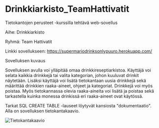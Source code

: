 # Drinkkiarkisto_TeamHattivatit

Tietokantojen perusteet -kurssilla tehtävä web-sovellus

Aihe: Drinkkiarkisto

Ryhmä: Team Hattivatit

Linkki sovellukseen: https://supermariodrinksonlypuuro.herokuapp.com/


Sovelluksen kuvaus

Sovelluksen avulla voi ylläpitää omaa drinkkireseptiarkistoa. Käyttäjä voi selata kaikkia drinkkejä tai valita kategorian, johon kuuluvat drinkit näytetään. Lisäksi käyttäjä voi lisätä tietokantaan uusia drinkkejä sekä määrittää drinkkien raaka-aineet, ohjeet ja kategoriat. Drinkkejä voi myös poistaa. Myös tietokannassa olevia raaka-aineita voi lisätä ja poistaa sekä tarkastella kuinka monessa drinkissä eri raaka-aineet ovat käytössä.

Tarkat SQL CREATE TABLE -lauseet löytyvät kansiosta "dokumentaatio". Alla on sovelluksen tietokantakaavio.

![Tietokantakaavio](https://github.com/nigoshh/tikape-runko/blob/master/dokumentaatio/Luokkakaavio_Ryhm%C3%A4ty%C3%B6.png)
